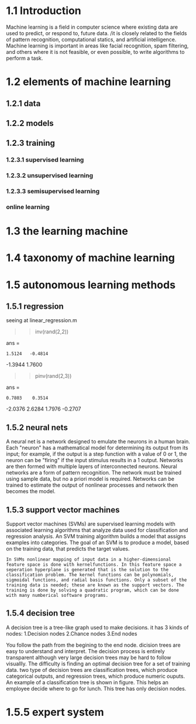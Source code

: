 # 1.1 Introduction

Machine learning is a field in computer science where existing data are used to predict, or respond to, future data. /it is closely related to the fields of pattern recognition, computational statics, and artificial intelligence. Machine learning is important in areas like facial recognition, spam filtering, and others where it is not feasible, or even possible, to write algorithms to perform a task.

# 1.2 elements of machine learning

## 1.2.1 data

## 1.2.2 models

## 1.2.3 training

### 1.2.3.1 supervised learning

### 1.2.3.2 unsupervised learning

### 1.2.3.3 semisupervised learning

### online learning

# 1.3 the learning machine

# 1.4 taxonomy of machine learning

# 1.5 autonomous learning methods

## 1.5.1 regression

seeing at linear_regression.m

>> inv(rand(2,2))

ans =

    1.5124   -0.4814
   -1.3944    1.7600

>> pinv(rand(2,3))

ans =

    0.7803    0.3514
   -2.0376    2.6284
    1.7976   -0.2707

## 1.5.2 neural nets
A neural net is a network designed to emulate the neurons in a human brain. Each "neuron" has a mathematical model for determining its output from its input; for example, if the output is a step function with a value of 0 or 1, the neuron can be "firing" if the input stimulus results in a 1 output. Networks are then formed with multiple layers of interconnected neurons. Neural networks are a form of pattern recognition. The network must be trained using sample data, but no a priori model is required. Networks can be trained to estimate the output of nonlinear processes and network then becomes the model.

## 1.5.3 support vector machines
Support vector machines (SVMs) are supervised learning models with associated learning algorithms that analyze data used for classification and regression analysis. An SVM training algorithm builds a model that assigns examples into categories. The goal of an SVM is to produce a model, based on the training data, that predicts the target values.

    In SVMs nonlinear mapping of input data in a higher-dimensional feature space is done with kernelfunctions. In this feature space a seperation hyperplane is generated that is the solution to the classification problem. The kernel functions can be polynomials, sigmoidal functions, and radial basis functions. Only a subset of the training data is needed; these are known as the support vectors. The training is done by solving a quadratic program, which can be done with many numberical software programs.

## 1.5.4 decision tree
A decision tree is a tree-like graph used to make decisions. it has 3 kinds of nodes:
1.Decision nodes
2.Chance nodes
3.End nodes

You follow the path from the begining to the end node. dicision trees are easy to understand and interpret. The decision process is entirely transparent although very large decision trees may be hard to follow visuallly. The difficulty is finding an optimal decision tree for a set of training data.
    two type of decision trees are classification trees, which produce
    categorical outputs, and regression trees, which produce numeric ouputs. An example of a classification tree is shown in figure. This helps an employee decide where to go for lunch. This tree has only decision nodes.


# 1.5.5 expert system



